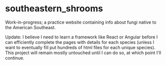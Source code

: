 # southeastern_shrooms
Work-in-progress; a practice website containing info about fungi native to the American Southeast.

Update: I believe I need to learn a framework like React or Angular before I can efficiently complete the pages with details for each species (unless I want to eventually fill put hundreds of html files for each unique species).  This project will remain mostly untouched until I can do so, at which point I'll continue.
